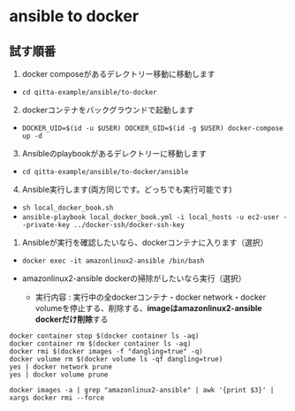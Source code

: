 # ansible to docker

## 試す順番
1. docker composeがあるデレクトリー移動に移動します 
  - `cd qitta-example/ansible/to-docker`
2. dockerコンテナをバックグラウンドで起動します
  - `DOCKER_UID=$(id -u $USER) DOCKER_GID=$(id -g $USER) docker-compose up -d`
3. Ansibleのplaybookがあるデレクトリーに移動します
  - `cd qitta-example/ansible/to-docker/ansible`
4. Ansible実行します(両方同じです。どっちでも実行可能です)
  - `sh local_docker_book.sh`
  - `ansible-playbook local_docker_book.yml -i local_hosts -u ec2-user --private-key ../docker-ssh/docker-ssh-key`


1. Ansibleが実行を確認したいなら、dockerコンテナに入ります（選択）
  - `docker exec -it amazonlinux2-ansible /bin/bash`

- amazonlinux2-ansible dockerの掃除がしたいなら実行（選択）
  - 実行内容 : 実行中の全dockerコンテナ・docker network・docker volumeを停止する、削除する、**imageはamazonlinux2-ansible dockerだけ削除**する
```
docker container stop $(docker container ls -aq)
docker container rm $(docker container ls -aq)
docker rmi $(docker images -f "dangling=true" -q)
docker volume rm $(docker volume ls -qf dangling=true)
yes | docker network prune
yes | docker volume prune

docker images -a | grep "amazonlinux2-ansible" | awk '{print $3}' | xargs docker rmi --force
```
